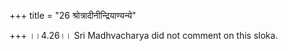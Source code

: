 +++
title = "26 श्रोत्रादीनीन्द्रियाण्यन्ये"

+++
।।4.26।। Sri Madhvacharya did not comment on this sloka.
